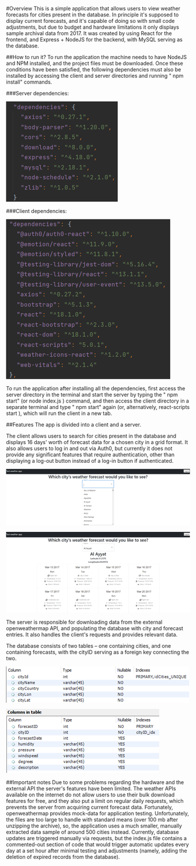 #Overview 
This is a simple application that allows users to view weather forecasts for cities present in the database. In principle it's supposed to display current forecasts, and it's capable of doing so with small code adjustments, but due to budget and hardware limitations it only displays sample archival data from 2017. It was created by using React for the frontend, and Express + NodeJS for the backend, with MySQL serving as the database.

##How to run it?
To run the application the machine needs to have NodeJS and NPM installed, and the project files must be downloaded. Once these conditions have been satisfied, the following dependencies must also be installed by accessing the client and server directories and running " npm install" commands.

###Server dependencies:

![img2.png](DependenciesServer.png)

###Client dependencies:

![img.png](DependenciesClient.png)

To run the application after installing all the dependencies, first access the server directory in the terminal and start the server by typing the " npm start" (or node index.js ) command, and then access the client directory in a separate terminal and type " npm start" again (or, alternatively, react-scripts start ), which will run the client in a new tab.

##Features
The app is divided into a client and a server.

The client allows users to search for cities present in the database and displays 16 days' worth of forecast data for a chosen city in a grid format. It also allows users to log in and out via Auth0,
but currently it does not provide any significant features that require authentication, other than displaying a log-out button instead of a log-in button if authenticated.


![img3.png](Client1.png)

![img4.png](Client2.png)


The server is responsible for downloading data from the external openweathermap API, and populating the database with city and forecast entries. It also handles the client's requests and provides relevant data.

The database consists of two tables – one containing cities, and one containing forecasts, with the cityID serving as a foreign key connecting the two.

![img5.png](DB1.png)

![img6.png](DB2.png)

##Important notes
Due to some problems regarding the hardware and the external API the server's features have been limited. The weather APIs available on the internet do not allow users to use their bulk download features for free, and they also put a limit on regular daily requests, which prevents the server from acquiring current forecast data. Fortunately, openweathermap provides mock-data for application testing. Unfortunately, the files are too large to handle with standard means (over 100 mb after unzipping the archive), so, the application uses a much smaller, manually extracted data sample of around 500 cities instead. Currently, database updates are triggered manually via requests, but the index.js file contains a commented-out section of code that would trigger automatic updates every day at a set hour after minimal testing and adjustments (namely, adding the deletion of expired records from the database).